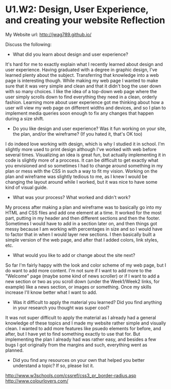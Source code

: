 # U1.W2: Design, User Experience, and creating your website Reflection

My Website url: http://jwag789.github.io/

Discuss the following:
* What did you learn about design and user experience? 

It's hard for me to exactly explain what I recently learned about design and user experience. Having graduated with a degree in graphic design, I've learned plenty about the subject. Transferring that knowledge into a web page is interesting though. While making my web page I wanted to make sure that it was very simple and clean and that it didn't bog the user down with so many choices. I like the idea of a top-down web page where the user simply scrolls down to find everything they need in a clean, orderly fashion. Learning more about user experience got me thinking about how a user will view my web page on different widths and devices, and so I plan to implement media queries soon enough to fix any changes that happen during a size shift.

* Do you like design and user experience? Was it fun working on your site, the plan, and/or the wireframe? (If you hated it, that's OK too)

I do indeed love working with design, which is why I studied it in school. I'm slightly more used to print design although I've worked with web before several times. Visualizing an idea is great fun, but actually implementing it in code is slightly more of a proccess. It can be difficult to get exactly what you envisioned and so sometimes I had to change around something in my plan or mess with the CSS in such a way to fit my vision. Working on the plan and wireframe was slightly tedious to me, as I knew I would be changing the layout around while I worked, but it was nice to have some kind of visual guide.

* What was your process? What worked and didn't work?

My process after making a plan and wireframe was to basically go into my HTML and CSS files and add one element at a time. It worked for the most part, putting in my header and then different sections and then the footer. Sometimes I would have to add in a section later on, and then things got messy because I am working with percentages in size and so I would have to factor that in when I would layer new sections. I then basically built a simple version of the web page, and after that I added colors, link styles, etc.

* What would you like to add or change about the site next?

So far I'm fairly happy with the look and color scheme of my web page, but I do want to add more content. I'm not sure if I want to add more to the "Welcome" page (maybe some kind of news scroller) or if I want to add a new section or two as you scroll down (under the Week1/Week2 links, for example) like a news section, or images or something. Once my skills increase I'll know better what I want to add.

* Was it difficult to apply the material you learned? Did you find anything in your research you thought was super cool?

It was not super difficult to apply the material as I already had a general knowledge of these topics and I made my website rather simple and visually clean. I wanted to add more features like psuedo elements for before, and after, but I have yet to find something exactly to use that for. But implementing the plan I already had was rather easy, and besides a few bugs I got originally from the margins and such, everything went as planned.

* Did you find any resources on your own that helped you better understand a topic? If so, please list it.

http://www.w3schools.com/cssref/css3_pr_border-radius.asp
http://www.colourlovers.com/